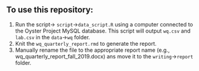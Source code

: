 ## To use this repository:  
1. Run the script-> `script`->`data_script.R` using a computer connected to the Oyster Project MySQL database. This script will output `wq.csv` and `lab.csv` in the `data`->`wq` folder.     
2. Knit the  `wq_quarterly_report.rmd`  to generate the report.   
3. Manually rename the file to the appropriate report name (e.g., wq_quarterly_report_fall_2019.docx) ans move it to the `writing`->`report` folder.   

   
